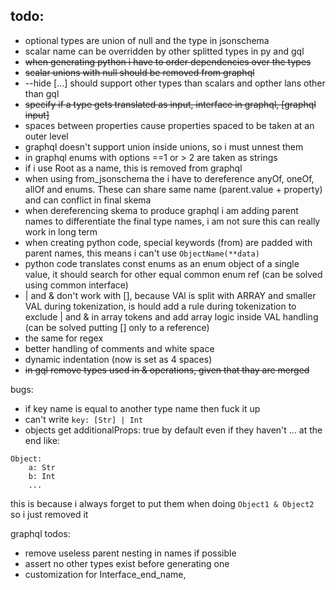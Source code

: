 
## todo:
- optional types are union of null and the type in jsonschema
- scalar name can be overridden by other splitted types in py and gql
- ~~when generating python i have to order dependencies over the types~~
- ~~scalar unions with null should be removed from graphql~~
- --hide [...] should support other types than scalars and opther lans other than gql
- ~~specify if a type gets translated as input, interface in graphql, [graphql input]~~
- spaces between properties cause properties spaced to be taken at an outer level
- graphql doesn't support union inside unions, so i must unnest them
- in graphql enums with options ==1 or > 2 are taken as strings
- if i use Root as a name, this is removed from graphql
- when using from_jsonschema the i have to dereference anyOf, oneOf, allOf and enums. These can share same name (parent.value + property) and can conflict in final skema
- when dereferencing skema to produce graphql i am adding parent  names to differentiate the final type names, i am not sure this can really work in long term
- when creating python code, special keywords (from) are padded with parent names, this means i can't use `ObjectName(**data)`
- python code translates const enums as an enum object of a single value, it should search for other equal common enum ref (can be solved using common interface)
- | and & don't work with [], because VAl is split with ARRAY and smaller VAL during tokenization, is hould add a rule during tokenization to exclude | and & in array tokens and add array logic inside VAL handling (can be solved putting [] only to a reference)
- the same for regex
- better handling of comments and white space
- dynamic indentation (now is set as 4 spaces)
- ~~in gql remove types used in & operations, given that thay are merged~~





bugs:
- if key name is equal to another type name then fuck it up
- can't write `key: [Str] | Int`
- objects get additionalProps: true by default even if they haven't ... at the end like:
```
Object:
    a: Str
    b: Int
    ...
```
this is because i always forget to put them when doing `Object1 & Object2` so i just removed it



graphql todos:
- remove useless parent nesting in names if possible
- assert no other types exist before generating one
- customization for Interface_end_name, 
